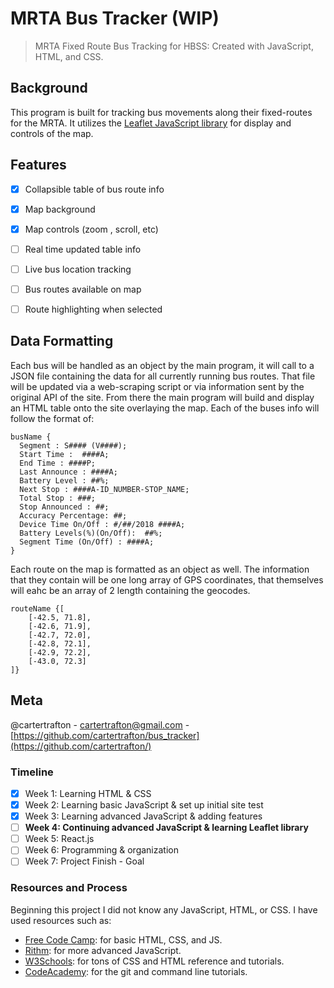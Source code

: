 # MRTA Bus Tracker (WIP)
>MRTA Fixed Route Bus Tracking for HBSS: Created with JavaScript, HTML, and CSS.

## Background
This program is built for tracking bus movements along their fixed-routes for the MRTA.
It utilizes the [Leaflet JavaScript library](https://github.com/Leaflet/Leaflet) 
for display and controls of the 
map. 

## Features
- [x] Collapsible table of bus route info
- [x] Map background
- [x] Map controls (zoom , scroll, etc)
- [ ] Real time updated table info
- [ ] Live bus location tracking
- [ ] Bus routes available on map
- [ ] Route highlighting when selected


## Data Formatting 
Each bus will be handled as an object by the main program, it will call to a JSON file containing the data for all currently running bus routes. That file will be updated via a web-scraping script or via information sent by the original API of the site. From there the main program will build and display an HTML table onto the site overlaying the map. Each of the buses info will follow the format of:

```
busName {
  Segment : S#### (V####);
  Start Time :  ####A;
  End Time : ####P;
  Last Announce : ####A;
  Battery Level : ##%;
  Next Stop : ####A-ID_NUMBER-STOP_NAME;
  Total Stop : ###;
  Stop Announced : ##;
  Accuracy Percentage: ##;
  Device Time On/Off : #/##/2018 ####A;
  Battery Levels(%)(On/Off):  ##%;
  Segment Time (On/Off) : ####A;
}
```

Each route on the map is formatted as an object as well. The information that they contain will be one long array of GPS coordinates, that themselves will eahc be an array of 2 length containing the geocodes.

```
routeName {[
	[-42.5, 71.8], 
	[-42.6, 71.9],
	[-42.7, 72.0],
	[-42.8, 72.1],
	[-42.9, 72.2],
	[-43.0, 72.3]
]}
```


## Meta
@cartertrafton - cartertrafton@gmail.com - [https://github.com/cartertrafton/bus_tracker](https://github.com/cartertrafton/)

### Timeline
- [x] Week 1: Learning HTML & CSS 
- [x] Week 2: Learning basic JavaScript & set up initial site test
- [x] Week 3: Learning advanced JavaScript & adding features
- [ ] **Week 4: Continuing advanced JavaScript & learning Leaflet library**
- [ ] Week 5: React.js
- [ ] Week 6: Programming & organization
- [ ] Week 7: Project Finish - Goal

### Resources and Process
Beginning this project I did not know any JavaScript, HTML, or CSS. I have used 
resources such as: 
- [Free Code Camp](https://learn.freecodecamp.org): for basic HTML, CSS, and JS.
- [Rithm](https://www.rithmschool.com/courses): for more advanced JavaScript.
- [W3Schools](https://www.w3schools.com/default.asp): for tons of CSS and HTML reference and tutorials.
- [CodeAcademy](https://www.codecademy.com): for the git and command line tutorials.


